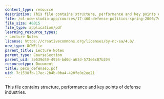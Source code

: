 ```yaml
---
content_type: resource
description: This file contains structure, performance and key points of defense industries.
file: /ol-ocw-studio-app/courses/17-460-defense-politics-spring-2006/7c1538fb17ec2b4b0ba4420fe0e2ee21_peco_defense5.pdf
file_size: 46815
file_type: application/pdf
learning_resource_types:
- Lecture Notes
license: https://creativecommons.org/licenses/by-nc-sa/4.0/
ocw_type: OCWFile
parent_title: Lecture Notes
parent_type: CourseSection
parent_uid: 3e539d49-4954-bd0d-a63d-573e6c87b204
resourcetype: Document
title: peco_defense5.pdf
uid: 7c1538fb-17ec-2b4b-0ba4-420fe0e2ee21
---
```

This file contains structure, performance and key points of defense industries.